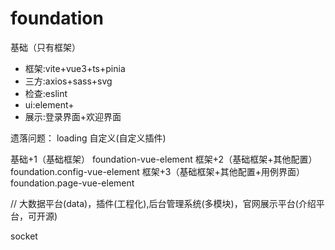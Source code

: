 # foundation

基础（只有框架）

- 框架:vite+vue3+ts+pinia
- 三方:axios+sass+svg
- 检查:eslint
- ui:element+
- 展示:登录界面+欢迎界面

遗落问题：
loading 自定义(自定义插件)

基础+1（基础框架） foundation-vue-element
框架+2（基础框架+其他配置）foundation.config-vue-element
框架+3（基础框架+其他配置+用例界面）foundation.page-vue-element

// 大数据平台(data)，插件(工程化),后台管理系统(多模块)，官网展示平台(介绍平台，可开源)

socket
